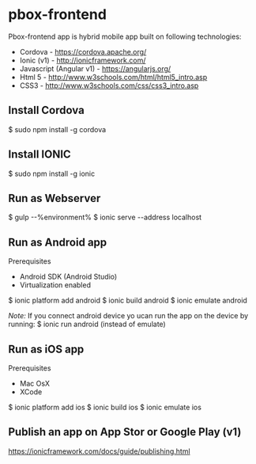 # pbox-frontend

Pbox-frontend app is hybrid mobile app built on following technologies:

* Cordova - https://cordova.apache.org/
* Ionic (v1) - http://ionicframework.com/
* Javascript (Angular v1) - https://angularjs.org/
* Html 5 - http://www.w3schools.com/html/html5_intro.asp
* CSS3 - http://www.w3schools.com/css/css3_intro.asp 

## Install Cordova
$ sudo npm install -g cordova

## Install IONIC
$ sudo npm install -g ionic

## Run as Webserver
$ gulp --%environment%
$ ionic serve --address localhost

## Run as Android app
Prerequisites
* Android SDK (Android Studio)
* Virtualization enabled

$ ionic platform add android
$ ionic build android
$ ionic emulate android

*Note:* If you connect android device yo ucan run the app on the device by running:
$ ionic run android (instead of emulate)

## Run as iOS app
Prerequisites
* Mac OsX
* XCode

$ ionic platform add ios
$ ionic build ios
$ ionic emulate ios

## Publish an app on App Stor or Google Play (v1)
https://ionicframework.com/docs/guide/publishing.html 


